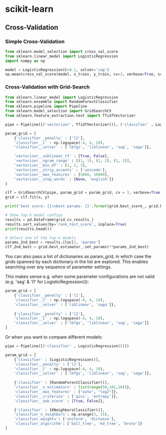# scikit-learn 

## Cross-Validation
### Simple Cross-Validation
```python
from sklearn.model_selection import cross_val_score
from sklearn.linear_model import LogisticRegression
import numpy as np

model = LogisticRegression(C=0.1, solver='sag')
np.mean(cross_val_score(model, x_train, y_train, cv=3, verbose=True, scoring='roc_auc'))
```

### Cross-Validation with Grid-Search
```python
from sklearn.linear_model import LogisticRegression
from sklearn.ensemble import RandomForestClassifier
from sklearn.pipeline import Pipeline
from sklearn.model_selection import GridSearchCV
from sklearn.feature_extraction.text import TfidfVectorizer

pipe = Pipeline([('vectorizer', TfidfVectorizer()), ('classifier' , LogisticRegression())])

param_grid = [
    {'classifier__penalty' : ['l2'],
    'classifier__C' : np.logspace(-4, 4, 10),
    'classifier__solver' : ['lbfgs', 'liblinear', 'sag', 'saga']},

    'vectorizer__sublinear_tf' : [True, False],
    'vectorizer__ngram_range' : [(1, 1), (1, 2), (1, 3)],
    'vectorizer__min_df' : [1, 2, 3],
    'vectorizer__strip_accents' : ['unicode'],
    'vectorizer__max_features' : [5000, 10000],
    'vectorizer__stop_words' : [None, 'english']}
]

clf = GridSearchCV(pipe, param_grid = param_grid, cv = 3, verbose=True, scoring='roc_auc', n_jobs=-1)
grid = clf.fit(x, y)

print('best score: {}\nbest params: {}'.format(grid.best_score_, grid.best_params_))  

# Show top-k model configs
results = pd.DataFrame(grid.cv_results_)
results.sort_values(by='rank_test_score', inplace=True)
print(results.head())

# Select one of the top-k models
params_2nd_best = results.iloc[1, 'params']
clf_2nd_best = grid.best_estimator_.set_params(**params_2nd_best)
```

You can also pass a list of dictionaries as param_grid, in which case the grids spanned by each dictionary in the list are explored. This enables searching over any sequence of parameter settings.

This makes sense e.g. when some parameter configurations are not valid (e.g. 'sag' & 'l1' for LogisticRegression()):
```python
param_grid = [
    {'classifier__penalty' : ['l1'],
    'classifier__C' : np.logspace(-4, 4, 10),
    'classifier__solver' : ['liblinear', 'saga']},
    
    {'classifier__penalty' : ['l2'],
    'classifier__C' : np.logspace(-4, 4, 10),
    'classifier__solver' : ['lbfgs', 'liblinear', 'sag', 'saga']}
]
```

Or when you want to compare different models:
```python
pipe = Pipeline([('classifier' , LogisticRegression())])

param_grid = [    
    {'classifier' : [LogisticRegression()],
    'classifier__penalty' : ['l2'],
    'classifier__C' : np.logspace(-4, 4, 10),
    'classifier__solver' : ['lbfgs', 'liblinear', 'sag', 'saga']},
    
    {'classifier' : [RandomForestClassifier()],
    'classifier__n_estimators' : list(range(50,101,10))},
    'classifier__max_features' : ["auto", "log2"]},
    'classifier__criterion' : ['gini', 'entropy']},
    'classifier__oob_score' : [True, False]},

    {'classifier' : [KNeighborsClassifier()],
    'classifier_n_neighbors': np.arange(3, 15),
    'classifier_weights': ['uniform', 'distance'],
    'classifier_algorithm': ['ball_tree', 'kd_tree', 'brute']}
]
```


